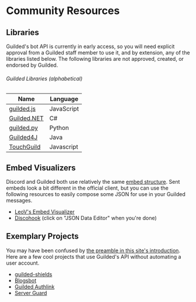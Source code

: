 # Community Resources

## Libraries

Guilded's bot API is currently in early access, so you will need explicit approval from a Guilded staff member to use it, and by extension, any of the libraries listed below. The following libraries are not approved, created, or endorsed by Guilded.

###### Guilded Libraries (alphabetical)

| Name                                                          | Language   |
| ------------------------------------------------------------- | ---------- |
| [guilded.js](https://github.com/guildedjs/guilded.js)         | JavaScript |
| [Guilded.NET](https://github.com/Guilded-NET/Guilded.NET)     | C#         |
| [guilded.py](https://github.com/shayypy/guilded.py)           | Python     |
| [Guilded4J](https://github.com/MCUmbrella/Guilded4J)          | Java       |
| [TouchGuild](https://github.com/DinographicPixels/TouchGuild) | Javascript |

## Embed Visualizers

Discord and Guilded both use relatively the same [embed structure](/resources/channel/#embed-object). Sent embeds look a bit different in the official client, but you can use the following resources to easily compose some JSON for use in your Guilded messages.

- [LeoV's Embed Visualizer](https://leovoel.github.io/embed-visualizer)
- [Discohook](https://discohook.app) (click on "JSON Data Editor" when you're done)

## Exemplary Projects

You may have been confused by [the preamble in this site's introduction](/#userbots-you). Here are a few cool projects that use Guilded's API without automating a user account.

- [guilded-shields](https://github.com/yoki-labs/guilded-shields)
- [Blogsbot](https://blogsbot.shay.cat)
- [Guilded Authlink](https://authlink.app)
- [Server Guard](https://serverguard.xyz)
